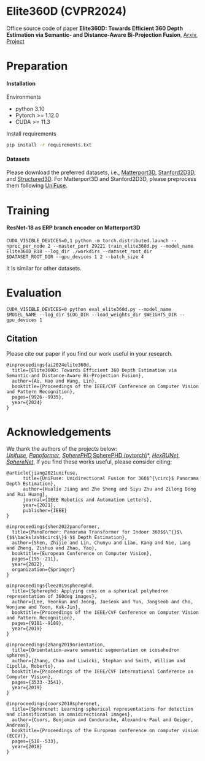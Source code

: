 # Elite360D (CVPR2024)

Office source code of paper **Elite360D: Towards Efficient 360 Depth Estimation via Semantic- and Distance-Aware Bi-Projection Fusion**, [Arxiv](https://arxiv.org/abs/2403.16376), [Project]()

# Preparation

#### Installation

Environments

* python 3.10
* Pytorch >= 1.12.0
* CUDA >= 11.3

Install requirements

```bash
pip install -r requirements.txt
```

#### Datasets 

Please download the preferred datasets,  i.e., [Matterport3D](https://niessner.github.io/Matterport/), [Stanford2D3D](http://3dsemantics.stanford.edu/), and [Structured3D](https://structured3d-dataset.org/). For Matterport3D and Stanford2D3D, please preprocess them following [UniFuse](https://github.com/alibaba/UniFuse-Unidirectional-Fusion).

# Training 

#### ResNet-18 as ERP branch encoder on Matterport3D

```
CUDA_VISIBLE_DEVICES=0,1 python -m torch.distributed.launch --nproc_per_node 2 --master_port 29221 train_elite360d.py --model_name Elite360D_R18 --log_dir ./workdirs --dataset_root_dir $DATASET_ROOT_DIR --gpu_devices 1 2 --batch_size 4
```

It is similar for other datasets. 

# Evaluation  

```
CUDA_VISIBLE_DEVICES=0 python eval_elite360d.py --model_name $MODEL_NAME --log_dir $LOG_DIR --load_weights_dir $WEIGHTS_DIR --gpu_devices 1
```

## Citation

Please cite our paper if you find our work useful in your research.

```
@inproceedings{ai2024elite360d,
  title={Elite360D: Towards Efficient 360 Depth Estimation via Semantic-and Distance-Aware Bi-Projection Fusion},
  author={Ai, Hao and Wang, Lin},
  booktitle={Proceedings of the IEEE/CVF Conference on Computer Vision and Pattern Recognition},
  pages={9926--9935},
  year={2024}
}
```
# Acknowledgements

We thank the authors of the projects below:  
*[Unifuse](https://github.com/alibaba/UniFuse-Unidirectional-Fusion)*, *[Panoformer](https://github.com/zhijieshen-bjtu/PanoFormer)*, *[SpherePHD](https://github.com/KAIST-vilab/SpherePHD_public),*[SpherePHD (pytorch)](https://github.com/keevin60907/SpherePHD)*, *[HexRUNet](https://github.com/matsuren/HexRUNet_pytorch)*,
  *[SphereNet](https://github.com/ChiWeiHsiao/SphereNet-pytorch)*,
If you find these works useful, please consider citing:
```
@article{jiang2021unifuse,
      title={UniFuse: Unidirectional Fusion for 360$^{\circ}$ Panorama Depth Estimation}, 
      author={Hualie Jiang and Zhe Sheng and Siyu Zhu and Zilong Dong and Rui Huang},
	  journal={IEEE Robotics and Automation Letters},
	  year={2021},
	  publisher={IEEE}
}
```
```
@inproceedings{shen2022panoformer,
  title={PanoFormer: Panorama Transformer for Indoor 360$$\^{}$\{$$\backslash$circ$\}$ $$ Depth Estimation},
  author={Shen, Zhijie and Lin, Chunyu and Liao, Kang and Nie, Lang and Zheng, Zishuo and Zhao, Yao},
  booktitle={European Conference on Computer Vision},
  pages={195--211},
  year={2022},
  organization={Springer}
}
```
```
@inproceedings{lee2019spherephd,
  title={Spherephd: Applying cnns on a spherical polyhedron representation of 360deg images},
  author={Lee, Yeonkun and Jeong, Jaeseok and Yun, Jongseob and Cho, Wonjune and Yoon, Kuk-Jin},
  booktitle={Proceedings of the IEEE/CVF Conference on Computer Vision and Pattern Recognition},
  pages={9181--9189},
  year={2019}
}
```
```
@inproceedings{zhang2019orientation,
  title={Orientation-aware semantic segmentation on icosahedron spheres},
  author={Zhang, Chao and Liwicki, Stephan and Smith, William and Cipolla, Roberto},
  booktitle={Proceedings of the IEEE/CVF International Conference on Computer Vision},
  pages={3533--3541},
  year={2019}
}
```
```
@inproceedings{coors2018spherenet,
  title={Spherenet: Learning spherical representations for detection and classification in omnidirectional images},
  author={Coors, Benjamin and Condurache, Alexandru Paul and Geiger, Andreas},
  booktitle={Proceedings of the European conference on computer vision (ECCV)},
  pages={518--533},
  year={2018}
}
```